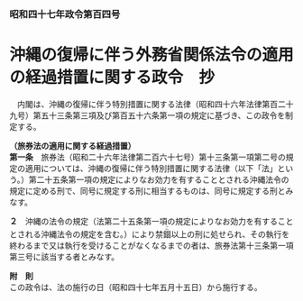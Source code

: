### 昭和四十七年政令第百四号  
# 沖縄の復帰に伴う外務省関係法令の適用の経過措置に関する政令　抄  
　内閣は、沖縄の復帰に伴う特別措置に関する法律（昭和四十六年法律第百二十九号）第五十三条第三項及び第百五十六条第一項の規定に基づき、この政令を制定する。  
  
**（旅券法の適用に関する経過措置）**  
**第一条**　旅券法（昭和二十六年法律第二百六十七号）第十三条第一項第二号の規定の適用については、沖縄の復帰に伴う特別措置に関する法律（以下「法」という。）第二十五条第一項の規定によりなお効力を有することとされる沖縄法令の規定に定める刑で、同号に規定する刑に相当するものは、同号に規定する刑とみなす。  
  
**２**　沖縄の法令の規定（法第二十五条第一項の規定によりなお効力を有することとされる沖縄法令の規定を含む。）により禁<ruby>錮<rt>こ</rt></ruby>以上の刑に処せられ、その執行を終わるまで又は執行を受けることがなくなるまでの者は、旅券法第十三条第一項第三号に該当する者とみなす。  
  
**附　則**  
この政令は、法の施行の日（昭和四十七年五月十五日）から施行する。  
  
